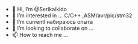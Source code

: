 - 👋 Hi, I’m @Serikaikido
- 👀 I’m interested in ... C/C++ ,ASM/avr/pic/stm32
- 🌱 I’m currentl  набираюсь опыта
- 💞️ I’m looking to collaborate on ...
- 📫 How to reach me ...

<!---
Serikaikido/Serikaikido is a ✨ special ✨ repository because its `README.md` (this file) appears on your GitHub profile.
You can click the Preview link to take a look at your changes.
--->
